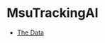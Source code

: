 # MsuTrackingAI
* [The Data](https://drive.google.com/drive/folders/1Eq7afvav49OmWo5iNSKL7fEJk-TGNp0V?usp=sharing)
